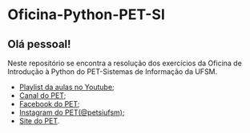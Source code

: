 # Oficina-Python-PET-SI
## Olá pessoal! 
Neste repositório se encontra a resolução dos exercícios da Oficina de Introdução à Python do PET-Sistemas de Informação da UFSM. 
- [Playlist da aulas no Youtube](https://www.youtube.com/playlist?list=PL5y5aUswYcK4rMi3I9gaCGc2MmEGz6UHP);
- [Canal do PET](https://www.youtube.com/channel/UCXfutwFpGSJbPLAfU8eJvWA);
- [Facebook do PET](https://www.facebook.com/pet.si.ufsm/);
- [Instagram do PET(@petsiufsm)](https://www.instagram.com/petsiufsm/?hl=pt-br);
- [Site do PET](https://www.ufsm.br/pet/sistemas-de-informacao/).
